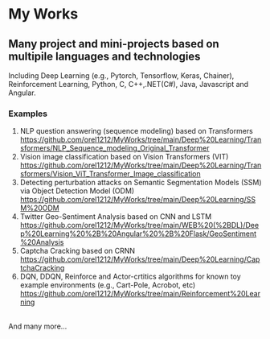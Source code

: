 # My Works
## Many project and mini-projects based on multipile languages and technologies
Including Deep Learning (e.g., Pytorch, Tensorflow, Keras, Chainer), Reinforcement Learning, Python, C, C++,.NET(C#), Java, Javascript and Angular.
### Examples
1. NLP question answering (sequence modeling) based on Transformers  <br><a>https://github.com/orel1212/MyWorks/tree/main/Deep%20Learning/Transformers/NLP_Sequence_modeling_Original_Transformer</a> <br>
2. Vision image classification based on Vision Transformers (VIT) <br>
<a>https://github.com/orel1212/MyWorks/tree/main/Deep%20Learning/Transformers/Vision_ViT_Transformer_Image_classification</a> <br>
3. Detecting perturbation attacks on Semantic Segmentation Models (SSM) via Object Detection Model (ODM) <br>
<a>https://github.com/orel1212/MyWorks/tree/main/Deep%20Learning/SSM%20ODM</a> <br>
4. Twitter Geo-Sentiment Analysis based on CNN and LSTM <br>
<a>https://github.com/orel1212/MyWorks/tree/main/WEB%20(%2BDL)/Deep%20Learning%20%2B%20Angular%20%2B%20Flask/GeoSentiment%20Analysis</a> <br>
5. Captcha Cracking based on CRNN <br>
<a>https://github.com/orel1212/MyWorks/tree/main/Deep%20Learning/CaptchaCracking</a> <br>
6. DQN, DDQN, Reinforce and Actor-crtitics algorithms for known toy example environments (e.g., Cart-Pole, Acrobot, etc)<br>
<a>https://github.com/orel1212/MyWorks/tree/main/Reinforcement%20Learning</a> <br>
<br>
And many more...
 

